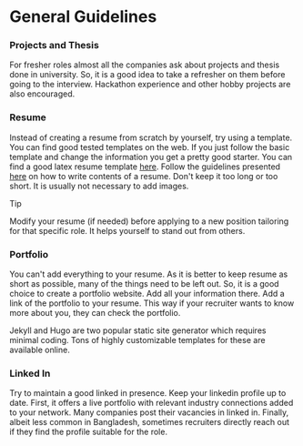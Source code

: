 # General Guidelines

### Projects and Thesis
For fresher roles almost all the companies ask about projects and thesis done in university. So, it is a good idea to take a refresher on them before going to the interview. Hackathon experience and other hobby projects are also encouraged.

### Resume
Instead of creating a resume from scratch by yourself, try using a template. You can find good tested templates on the web. If you just follow the basic template and change the information you get a pretty good starter. You can find a good latex resume template [here](https://github.com/arasgungore/arasgungore-CV). Follow the guidelines presented [here](https://www.indeed.com/career-advice/resumes-cover-letters/technical-resume-tips) on how to write contents of a resume. Don't keep it too long or too short. It is usually not necessary to add images.

> [!TIP]
> Modify your resume (if needed) before applying to a new position tailoring for that specific role. It helps yourself to stand out from others.

### Portfolio
You can't add everything to your resume. As it is better to keep resume as short as possible, many of the things need to be left out. So, it is a good choice to create a portfolio website. Add all your information there. Add a link of the portfolio to your resume. This way if your recruiter wants to know more about you, they can check the portfolio. 

Jekyll and Hugo are two popular static site generator which requires minimal coding. Tons of highly customizable templates for these are available online.

### Linked In
Try to maintain a good linked in presence. Keep your linkedin profile up to date. First, it offers a live portfolio with relevant industry connections added to your network. Many companies post their vacancies in linked in. Finally, albeit less common in Bangladesh, sometimes recruiters directly reach out if they find the profile suitable for the role.
